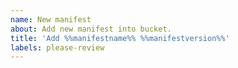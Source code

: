```yaml
---
name: New manifest
about: Add new manifest into bucket.
title: 'Add %%manifestname%% %%manifestversion%%'
labels: please-review
---
```


<!-- Is there an issue, which requests this manifest? -->
<!--     If yes, please add closing directive as follows: -->
<!--     - Closes #ISSUE_ID -->
